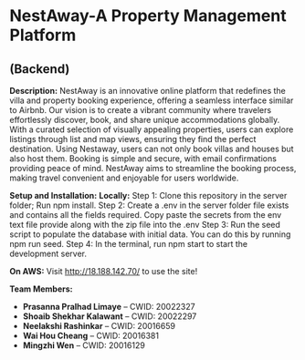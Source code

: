 # **NestAway-A Property Management Platform**
## (Backend)
**Description:**
NestAway is an innovative online platform that redefines the villa and property booking experience, offering a seamless interface similar to Airbnb. Our vision is to create a vibrant community where travelers effortlessly discover, book, and share unique accommodations globally. With a curated selection of visually appealing properties, users can explore listings through list and map views, ensuring they find the perfect destination. Using Nestaway, users can not only book villas and houses but also host them. Booking is simple and secure, with email confirmations providing peace of mind. NestAway aims to streamline the booking process, making travel convenient and enjoyable for users worldwide.

**Setup and Installation:**
**Locally:**
Step 1: Clone this repository in the server folder; Run npm install.
Step 2: Create a .env in the server folder file exists and contains all the fields required. Copy paste the secrets from the env text file provide along with the zip file into the .env
Step 3: Run the seed script to populate the database with initial data. You can do this by running npm run seed.
Step 4: In the terminal, run npm start to start the development server.

**On AWS:**
Visit http://18.188.142.70/ to use the site!

**Team Members:**
- **Prasanna Pralhad Limaye** – CWID: 20022327
- **Shoaib Shekhar Kalawant** – CWID: 20022297
- **Neelakshi Rashinkar** – CWID: 20016659
- **Wai Hou Cheang** – CWID: 20016381
- **Mingzhi Wen** – CWID: 20016129


